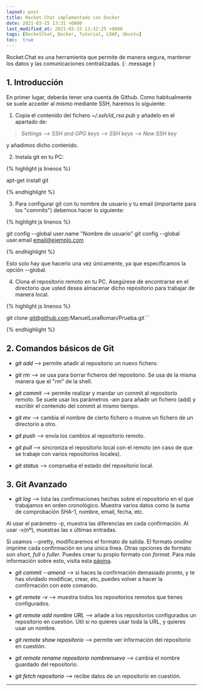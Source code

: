 ```yaml
---
layout: post
title: Rocket.Chat implementado con Docker
date: 2021-03-15 13:31 +0800
last_modified_at: 2021-03-15 13:32:25 +0800
tags: [RocketChat, Docker, Tutorial, LDAP, Ubuntu]
toc:  true
---
```

Rocket.Chat es una herramienta que permite de manera segura, mantener los datos y las comunicaciones centralizadas.
{: .message }

## 1. Introducción

En primer lugar, deberás tener una cuenta de Github. Como habitualmente se suele
acceder al mismo mediante SSH, haremos lo siguiente:

1. Copia el contenido del fichero *~/.ssh/id_rsa.pub* y añadelo en el apartado
de:
 
> _Settings --> SSH and GPG keys --> SSH keys --> New SSH key_  

y añadimos dicho contenido.    

2. Instala git en tu PC:

{% highlight js linenos %}

apt-get install git

{% endhighlight %}


3. Para configurar git con tu nombre de usuario y tu email (importante para
los "commits") debemos hacer lo siguiente:

{% highlight js linenos %}

git config --global user.name "Nombre de usuario"
git config --global user.email email@ejemplo.com

{% endhighlight %}

Esto solo hay que hacerlo una vez únicamente, ya que especificamos la opción
--global.


4. Clona el repositorio remoto en tu PC. Asegúrese de encontrarse en el 
directorio que usted desea almacenar dicho repositorio para trabajar de manera
local.

{% highlight js linenos %}

git clone git@github.com:ManuelLoraRoman/Prueba.git``` 

{% endhighlight %}

## 2. Comandos básicos de Git

* _<span style="color:black">git add</span>_ --> permite añadir al repositorio un nuevo fichero.

* _<span style="color:black">git rm</span>_ --> se usa para borrar ficheros del repositorio. Se usa de la misma
               manera que el "_rm_" de la shell.

* _<span style="color:black">git commit</span>_ --> permite realizar y mandar un commit al repositorio remoto.
                 Se suele usar los parámetros -am para añadir un fichero
		 (add) y escribir el contenido del commit al mismo tiempo.

* _<span style="color:black">git mv</span>_ --> cambia el nombre de cierto fichero o mueve un fichero de un
	       directorio a otro.

* _<span style="color:black">git push</span>_ --> envía los cambios al repositorio remoto.

* _<span style="color:black">git pull</span>_ --> sincroniza el repositorio local con el remoto (en caso de que
               se trabaje con varios repositorios locales).

* _<span style="color:black">git status</span>_ --> comprueba el estado del repositorio local.


## 3. Git Avanzado


* _<span style="color:black">git log</span>_ --> lista las confirmaciones hechas sobre el repositorio en el
		que trabajamos en orden cronológico. Muestra varios datos como
		la suma de comprobación SHA-1, nombre, email, fecha, etc.
		
Al usar el parámetro -p, muestra las diferencias en cada
confirmación. Al usar -x(nº), muestras las x últimas entradas.
		
Si usamos --pretty, modificaremos el formato de salida. El 
formato _oneline_ imprime cada confirmación en una única línea.
Otras opciones de formato son _short_, _full_ o _fuller_.
Puedes crear tu propio formato con _format_. Para más
información sobre esto, visita esta 
[página](https://uniwebsidad.com/libros/pro-git/capitulo-2/viendo-el-historico-de-confirmaciones).


* _<span style="color:black">git commit --amend</span>_ --> si haces la confirmación demasiado pronto, y te has
			   olvidado modificar, crear, etc, puedes volver a hacer
			   la confirmación con este comando. 
 
* _<span style="color:black">git remote -v</span>_ --> muestra todos los repositorios remotos que tienes
		      configurados.

* _<span style="color:black">git remote add nombre URL</span>_ --> añade a los repositorios configurados un
				  repositorio en cuestión. Útil si no quieres
				  usar toda la URL, y quieres usar un nombre. 

* _<span style="color:black">git remote show repositorio</span>_ --> permite ver información del repositorio en
				    cuestión.

* _<span style="color:black">git remote rename repositorio nombrenuevo</span>_ --> cambia el nombre guardado del
						  repositorio. 

* _<span style="color:black">git fetch repositorio</span>_ --> recibe datos de un repositorio en cuestión.


------
